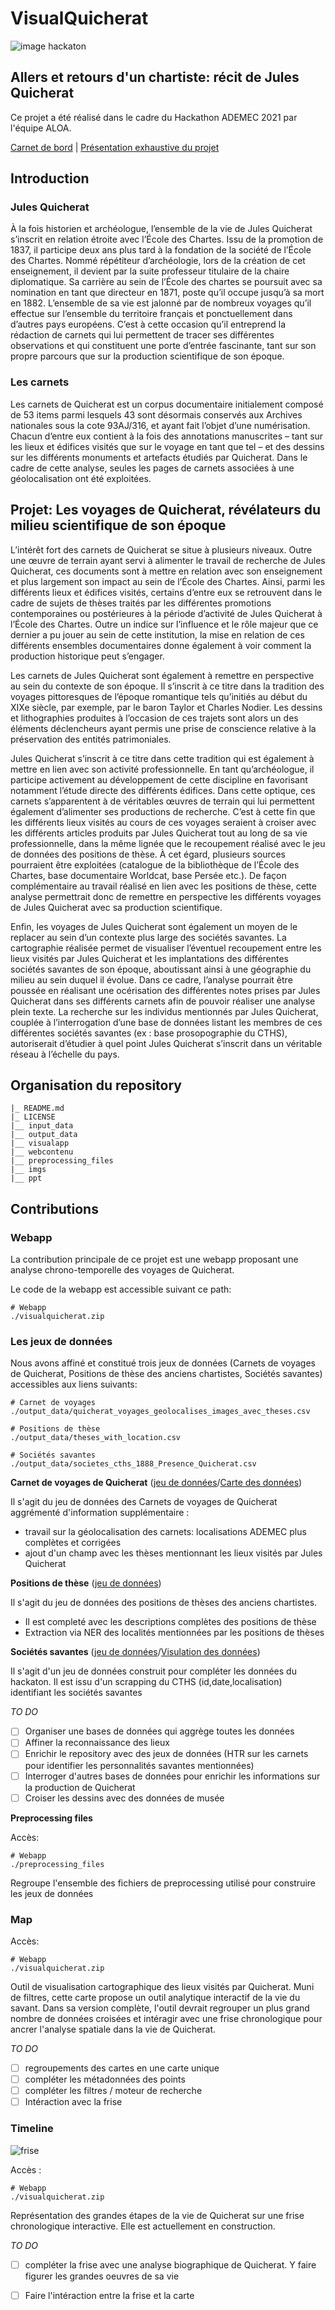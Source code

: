 # VisualQuicherat

![image hackaton](imgs/hackaton.png)

## Allers et retours d'un chartiste: récit de Jules Quicherat
Ce projet a été réalisé dans le cadre du Hackathon ADEMEC 2021 par l'équipe ALOA.

[Carnet de bord](https://github.com/ademec/ALOA/blob/main/Carnet%20de%20bord.pptx) | [Présentation exhaustive du projet](TexteQuicheratVF.html)

## Introduction

### Jules Quicherat

À la fois historien et archéologue, l’ensemble de la vie de Jules Quicherat s’inscrit en relation étroite avec l’École des Chartes. Issu de la promotion de 1837, il participe deux ans plus tard à la fondation de la société de l’École des Chartes. Nommé répétiteur d’archéologie, lors de la création de cet enseignement, il devient par la suite professeur titulaire de la chaire diplomatique. Sa carrière au sein de l’École des chartes se poursuit avec sa nomination en tant que directeur en 1871, poste qu’il occupe jusqu’à sa mort en 1882. L’ensemble de sa vie est jalonné par de nombreux voyages qu’il effectue sur l’ensemble du territoire français et ponctuellement dans d’autres pays européens. C’est à cette occasion qu’il entreprend la rédaction de carnets qui lui permettent de tracer ses différentes observations et qui constituent une porte d’entrée fascinante, tant sur son propre parcours que sur la production scientifique de son époque.

### Les carnets

Les carnets de Quicherat est un corpus documentaire initialement composé de 53 items parmi lesquels 43 sont désormais conservés aux Archives nationales sous la cote 93AJ/316, et ayant fait l’objet d’une numérisation. Chacun d’entre eux contient à la fois des annotations manuscrites – tant sur les lieux et édifices visités que sur le voyage en tant que tel – et des dessins sur les différents monuments et artefacts étudiés par Quicherat. Dans le cadre de cette analyse, seules les pages de carnets associées à une géolocalisation ont été exploitées.


## Projet: Les voyages de Quicherat, révélateurs du milieu scientifique de son époque

L’intérêt fort des carnets de Quicherat se situe à plusieurs niveaux. Outre une œuvre de terrain ayant servi à alimenter le travail de recherche de Jules Quicherat, ces documents sont à mettre en relation avec son enseignement et plus largement son impact au sein de l’École des Chartes. Ainsi, parmi les différents lieux et édifices visités, certains d’entre eux se retrouvent dans le cadre de sujets de thèses traités par les différentes promotions contemporaines ou postérieures à la période d’activité de Jules Quicherat à l’École des Chartes. Outre un indice sur l’influence et le rôle majeur que ce dernier a pu jouer au sein de cette institution, la mise en relation de ces différents ensembles documentaires donne également à voir comment la production historique peut s’engager.

Les carnets de Jules Quicherat sont également à remettre en perspective au sein du contexte de son époque. Il s’inscrit à ce titre dans la tradition des voyages pittoresques de l’époque romantique tels qu’initiés au début du XIXe siècle, par exemple, par le baron Taylor et Charles Nodier. Les dessins et lithographies produites à l’occasion de ces trajets sont alors un des éléments déclencheurs ayant permis une prise de conscience relative à la préservation des entités patrimoniales.

Jules Quicherat s’inscrit à ce titre dans cette tradition qui est également à mettre en lien avec son activité professionnelle. En tant qu’archéologue, il participe activement au développement de cette discipline en favorisant notamment l’étude directe des différents édifices. Dans cette optique, ces carnets s’apparentent à de véritables œuvres de terrain qui lui permettent également d’alimenter ses productions de recherche. C’est à cette fin que les différents lieux visités au cours de ces voyages seraient à croiser avec les différents articles produits par Jules Quicherat tout au long de sa vie professionnelle, dans la même lignée que le recoupement réalisé avec le jeu de données des positions de thèse. À cet égard, plusieurs sources pourraient être exploitées (catalogue de la bibliothèque de l’École des Chartes, base documentaire Worldcat, base Persée etc.). De façon complémentaire au travail réalisé en lien avec les positions de thèse, cette analyse permettrait donc de remettre en perspective les différents voyages de Jules Quicherat avec sa production scientifique.

Enfin, les voyages de Jules Quicherat sont également un moyen de le replacer au sein d’un contexte plus large des sociétés savantes. La cartographie réalisée permet de visualiser l’éventuel recoupement entre les lieux visités par Jules Quicherat et les implantations des différentes sociétés savantes de son époque, aboutissant ainsi à une géographie du milieu au sein duquel il évolue. Dans ce cadre, l’analyse pourrait être poussée en réalisant une océrisation des différentes notes prises par Jules Quicherat dans ses différents carnets afin de pouvoir réaliser une analyse plein texte. La recherche sur les individus mentionnés par Jules Quicherat, couplée à l’interrogation d’une base de données listant les membres de ces différentes sociétés savantes (ex : base prosopographie du CTHS), autoriserait d’étudier à quel point Jules Quicherat s’inscrit dans un véritable réseau à l’échelle du pays.

## Organisation du repository

```
|_ README.md
|_ LICENSE
|__ input_data
|__ output_data
|__ visualapp
|__ webcontenu
|__ preprocessing_files
|__ imgs
|__ ppt
```

## Contributions

### Webapp

La contribution principale de ce projet est une webapp proposant une analyse chrono-temporelle des voyages de Quicherat.

Le code de la webapp est accessible suivant ce path:

```
# Webapp
./visualquicherat.zip
````

### Les jeux de données

Nous avons affiné et constitué trois jeux de données (Carnets de voyages de Quicherat, Positions de thèse des anciens chartistes, Sociétés savantes) accessibles aux liens suivants:

```
# Carnet de voyages
./output_data/quicherat_voyages_geolocalises_images_avec_theses.csv

# Positions de thèse
./output_data/theses_with_location.csv

# Sociétés savantes
./output_data/societes_cths_1888_Presence_Quicherat.csv
````

**Carnet de voyages de Quicherat** ([jeu de données](./output_data/quicherat_voyages_geolocalises_images_avec_theses.csv)/[Carte des données](http://umap.openstreetmap.fr/fr/map/carte-des-pages-de-quicherat-geolocalisees_660906#11/46.5641/0.2815))

Il s'agit du jeu de données des Carnets de voyages de Quicherat aggrémenté d'information supplémentaire :
- travail sur la géolocalisation des carnets: localisations ADEMEC plus complètes et corrigées
- ajout d'un champ avec les thèses mentionnant les lieux visités par Jules Quicherat

**Positions de thèse** ([jeu de données](./output_data/theses_with_location.csv))

Il s'agit du jeu de données des positions de thèses des anciens chartistes.
- Il est completé avec les descriptions complètes des positions de thèse
- Extraction via NER des localités mentionnées par les positions de thèses

**Sociétés savantes** ([jeu de données](./output_data/societes_cths_1888_Presence_Quicherat.csv)/[Visulation des données](http://umap.openstreetmap.fr/fr/map/carte-des-pages-de-quicherat-geolocalisees_660906#8/47.558/2.076))

Il s'agit d'un jeu de données construit pour compléter les données du hackaton. Il est issu d'un scrapping du CTHS (id,date,localisation) identifiant les sociétés savantes

*TO DO*

- [ ] Organiser une bases de données qui aggrège toutes les données
- [ ] Affiner la reconnaissance des lieux
- [ ] Enrichir le repository avec des jeux de données (HTR sur les carnets pour identifier les personnalités savantes mentionnées)
- [ ] Interroger d'autres bases de données pour enrichir les informations sur la production de Quicherat
- [ ] Croiser les dessins avec des données de musée

**Preprocessing files**

Accès:

```
# Webapp
./preprocessing_files
```

Regroupe l'ensemble des fichiers de preprocessing utilisé pour construire les jeux de données

### Map

Accès:

```
# Webapp
./visualquicherat.zip
````

Outil de visualisation cartographique des lieux visités par Quicherat. Muni de filtres, cette carte propose un outil analytique interactif de la vie du savant. Dans sa version complète, l'outil devrait regrouper un plus grand nombre de données croisées et intéragir avec une frise chronologique pour ancrer l'analyse spatiale dans la vie de Quicherat.

*TO DO*

- [ ] regroupements des cartes en une carte unique
- [ ] compléter les métadonnées des points
- [ ] compléter les filtres / moteur de recherche
- [ ] Intéraction avec la frise

### Timeline

![frise](imgs/frise_2.png)

Accès :

```
# Webapp
./visualquicherat.zip
````

Représentation des grandes étapes de la vie de Quicherat sur une frise chronologique interactive. Elle est actuellement en construction.

*TO DO*

- [ ] compléter la frise avec une analyse biographique de Quicherat. Y faire figurer les grandes oeuvres de sa vie
- [ ] Faire l'intéraction entre la frise et la carte


